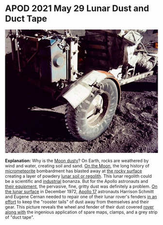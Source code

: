 # APOD 2021 May 29 Lunar Dust and Duct Tape

![ducttape_apollo17.jpeg](APOD%202021%20May%2029%20Lunar%20Dust%20and%20Duct%20Tape.assets/ducttape_apollo17.jpeg)

**Explanation:**  Why is the [Moon dusty](http://www.lpi.usra.edu/expmoon/Apollo17/A17_Experiments_SMI.html)? On Earth, rocks are weathered by wind and water, creating soil and sand. [On the Moon](http://www.nineplanets.org/luna.html), the long history of [micrometeorite](http://www.solarviews.com/eng/edu/micromet.htm) bombardment has blasted away at [the rocky surface](http://www-curator.jsc.nasa.gov/curator/lunar/lunar.htm) creating a layer of powdery [lunar soil or regolith](http://epsc.wustl.edu/admin/resources/meteorites/regolith_breccia.html). This lunar regolith could be a scientific and [industrial](http://www.asi.org/adb/02/02/regolith-volatiles.html) bonanza. But for the Apollo astronauts and [their equipment](http://www.lpi.usra.edu/expmoon/Apollo17/A17_science.html), the pervasive, fine, gritty dust was definitely a problem. [On the lunar surface](http://www.hq.nasa.gov/office/pao/History/alsj/) in December 1972, [Apollo 17](https://apod.nasa.gov/apod/ap030111.html) astronauts Harrison Schmitt and Eugene Cernan needed to repair one of their lunar rover's fenders [in an effort](http://www.hq.nasa.gov/office/pao/History/alsj/a17/a17.eva2prep.html) to keep the "rooster tails" of dust away from themselves and their gear. This picture reveals the wheel and fender of their dust covered [rover along with](http://www.clavius.org/rover2.html) the ingenious application of spare maps, clamps, and a grey strip of "duct tape".

